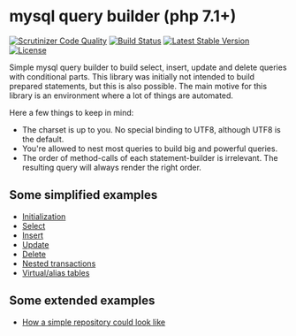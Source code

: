 mysql query builder (php 7.1+)
==============================

[![Scrutinizer Code Quality](https://scrutinizer-ci.com/g/rkrx/php-mysql-query-builder/badges/quality-score.png?b=master)](https://scrutinizer-ci.com/g/rkrx/php-mysql-query-builder/?branch=master)
[![Build Status](https://travis-ci.com/rkrx/php-mysql-query-builder.svg)](https://travis-ci.com/rkrx/php-mysql-query-builder)
[![Latest Stable Version](https://poser.pugx.org/rkr/php-mysql-query-builder/v/stable)](https://packagist.org/packages/rkr/php-mysql-query-builder)
[![License](https://poser.pugx.org/rkr/php-mysql-query-builder/license)](https://packagist.org/packages/rkr/php-mysql-query-builder)

Simple mysql query builder to build select, insert, update and delete queries with conditional parts.
This library was initially not intended to build prepared statements, but this is also possible.
The main motive for this library is an environment where a lot of things are automated.

Here a few things to keep in mind:

* The charset is up to you. No special binding to UTF8, although UTF8 is the default.
* You're allowed to nest most queries to build big and powerful queries.
* The order of method-calls of each statement-builder is irrelevant. The resulting query will always render the right order.

## Some simplified examples

* [Initialization](doc/initialization.md)
* [Select](doc/select.md)
* [Insert](doc/insert.md)
* [Update](doc/update.md)
* [Delete](doc/delete.md)
* [Nested transactions](doc/nested-transactions.md)
* [Virtual/alias tables](doc/virtual-tables.md)

## Some extended examples

* [How a simple repository could look like](doc/simple-repository.md)
